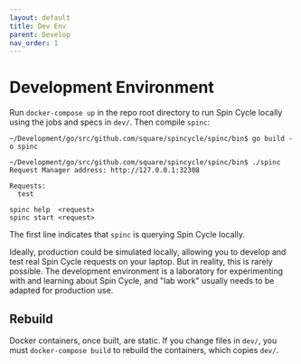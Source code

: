 ```yaml
---
layout: default
title: Dev Env
parent: Develop
nav_order: 1
---
```


# Development Environment

Run `docker-compose up` in the repo root directory to run Spin Cycle locally using the jobs and specs in `dev/`. Then compile `spinc`:

```
~/Development/go/src/github.com/square/spincycle/spinc/bin$ go build -o spinc

~/Development/go/src/github.com/square/spincycle/spinc/bin$ ./spinc
Request Manager address: http://127.0.0.1:32308

Requests:
  test

spinc help  <request>
spinc start <request>
```

The first line indicates that `spinc` is querying Spin Cycle locally.

Ideally, production could be simulated locally, allowing you to develop and test real Spin Cycle requests on your laptop. But in reality, this is rarely possible. The development environment is a laboratory for experimenting with and learning about Spin Cycle, and "lab work" usually needs to be adapted for production use.

## Rebuild

Docker containers, once built, are static. If you change files in `dev/`, you must `docker-compose build` to rebuild the containers, which copies `dev/`.
